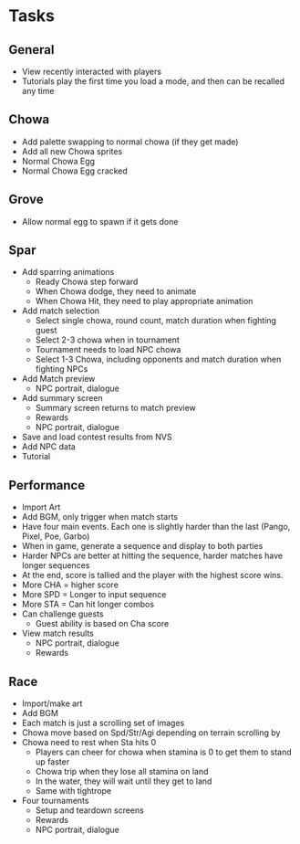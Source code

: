 # Tasks

## General
- View recently interacted with players
- Tutorials play the first time you load a mode, and then can be recalled any time

## Chowa
- Add palette swapping to normal chowa (if they get made)
- Add all new Chowa sprites
- Normal Chowa Egg
- Normal Chowa Egg cracked

## Grove
- Allow normal egg to spawn if it gets done

## Spar
- Add sparring animations
  - Ready Chowa step forward
  - When Chowa dodge, they need to animate
  - When Chowa Hit, they need to play appropriate animation
- Add match selection
  - Select single chowa, round count, match duration when fighting guest
  - Select 2-3 chowa when in tournament
  - Tournament needs to load NPC chowa
  - Select 1-3 Chowa, including opponents and match duration when fighting NPCs
- Add Match preview
  - NPC portrait, dialogue
- Add summary screen
  - Summary screen returns to match preview
  - Rewards
  - NPC portrait, dialogue
- Save and load contest results from NVS
- Add NPC data
- Tutorial

## Performance
- Import Art
- Add BGM, only trigger when match starts
- Have four main events. Each one is slightly harder than the last (Pango, Pixel, Poe, Garbo)
- When in game, generate a sequence and display to both parties
- Harder NPCs are better at hitting the sequence, harder matches have longer sequences
- At the end, score is tallied and the player with the highest score wins.
- More CHA = higher score
- More SPD = Longer to input sequence
- More STA = Can hit longer combos
- Can challenge guests
  - Guest ability is based on Cha score
- View match results
  - NPC portrait, dialogue
  - Rewards

## Race
- Import/make art
- Add BGM
- Each match is just a scrolling set of images
- Chowa move based on Spd/Str/Agi depending on terrain scrolling by
- Chowa need to rest when Sta hits 0
  - Players can cheer for chowa when stamina is 0 to get them to stand up faster
  - Chowa trip when they lose all stamina on land
  - In the water, they will wait until they get to land
  - Same with tightrope
- Four tournaments
  - Setup and teardown screens
  - Rewards
  - NPC portrait, dialogue
